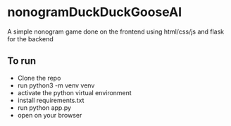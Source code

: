 # nonogramDuckDuckGooseAI
A simple nonogram game done on the frontend using html/css/js and flask for the backend

## To run
- Clone the repo
- run python3 -m venv venv
- activate the python virtual environment
- install requirements.txt
- run python app.py
- open on your browser
